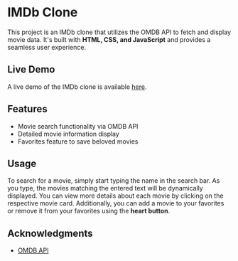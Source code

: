 # IMDb Clone

This project is an IMDb clone that utilizes the OMDB API to fetch and display movie data. It's built with **HTML, CSS, and JavaScript** and provides a seamless user experience.


## Live Demo

A live demo of the IMDb clone is available [here](https://avyaysingh.github.io/IMDB-Clone/index.html).


## Features

- Movie search functionality via OMDB API
- Detailed movie information display
- Favorites feature to save beloved movies


## Usage

To search for a movie, simply start typing the name in the search bar. As you type, the movies matching the entered text will be dynamically displayed. You can view more details about each movie by clicking on the respective movie card. Additionally, you can add a movie to your favorites or remove it from your favorites using the **heart button**.


## Acknowledgments

- [OMDB API](https://www.omdbapi.com/)
